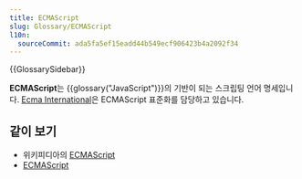 ```yaml
---
title: ECMAScript
slug: Glossary/ECMAScript
l10n:
  sourceCommit: ada5fa5ef15eadd44b549ecf906423b4a2092f34
---
```


{{GlossarySidebar}}

**ECMAScript**는 {{glossary("JavaScript")}}의 기반이 되는 스크립팅 언어 명세입니다. [Ecma International](http://www.ecma-international.org)은 ECMAScript 표준화를 담당하고 있습니다.

## 같이 보기

- 위키피디아의 [ECMAScript](https://ko.wikipedia.org/wiki/ECMA%EC%8A%A4%ED%81%AC%EB%A6%BD%ED%8A%B8)
- [ECMAScript](https://www.ecma-international.org/publications-and-standards/standards/ecma-262/)
